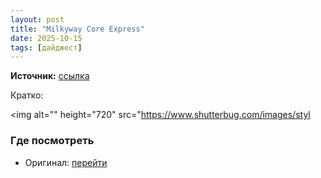 ```yaml
---
layout: post
title: "Milkyway Core Express"
date: 2025-10-15
tags: [дайджест]
---
```


**Источник:** [ссылка](https://www.shutterbug.com/content/milkyway-core-express)

Кратко: <div class="field field-name-field-photo field-type-image field-label-hidden"><div class="field-items"><div class="field-item even"><img alt="" height="720" src="https://www.shutterbug.com/images/styl

### Где посмотреть
- Оригинал: [перейти]({link})
